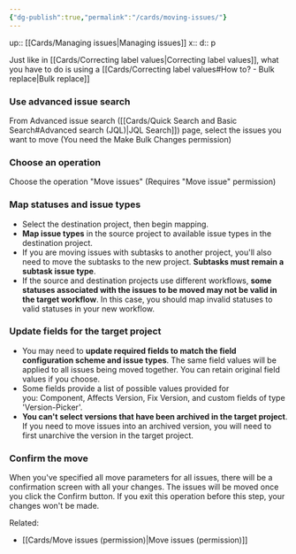 ```yaml
---
{"dg-publish":true,"permalink":"/cards/moving-issues/"}
---
```


up:: [[Cards/Managing issues\|Managing issues]] 
x:: 
d:: p

Just like in [[Cards/Correcting label values\|Correcting label values]], what you have to do is using a [[Cards/Correcting label values#How to? - Bulk replace\|Bulk replace]] 

### Use advanced issue search

From Advanced issue search ([[Cards/Quick Search and Basic Search#Advanced search (JQL)\|JQL Search]]) page, select the issues you want to move (You need the Make Bulk Changes permission)

### Choose an operation

Choose the operation "Move issues" (Requires "Move issue" permission)

### Map statuses and issue types

- Select the destination project, then begin mapping. 
- **Map issue types** in the source project to available issue types in the destination project.
- If you are moving issues with subtasks to another project, you'll also need to move the subtasks to the new project. **Subtasks must remain a subtask issue type**.
- If the source and destination projects use different workflows, **some statuses associated with the issues to be moved may not be valid in the target workflow**. In this case, you should map invalid statuses to valid statuses in your new workflow.

### Update fields for the target project

- You may need to **update required fields to match the field configuration scheme and issue types**. The same field values will be applied to all issues being moved together. You can retain original field values if you choose.
- Some fields provide a list of possible values provided for you: Component, Affects Version, Fix Version, and custom fields of type 'Version-Picker'.
- **You can't select versions that have been archived in the target project**. If you need to move issues into an archived version, you will need to first unarchive the version in the target project.

### Confirm the move

When you've specified all move parameters for all issues, there will be a confirmation screen with all your changes. The issues will be moved once you click the Confirm button. If you exit this operation before this step, your changes won't be made.

Related:
- [[Cards/Move issues (permission)\|Move issues (permission)]]